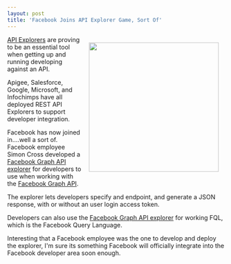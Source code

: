 ```yaml
---
layout: post
title: 'Facebook Joins API Explorer Game, Sort Of'
---
```

<a href="https://www.simoncross.com/fb/graph/"><img style="padding: 15px;" src="http://kinlane-productions.s3.amazonaws.com/facebook/facebook-api-explorer-1.png" alt="" width="300" align="right" /></a><a title="API Explorers" href="http://blog.apievangelist.com/2011/03/24/explorers-open-api-access-beyond-developers/">API Explorers</a> are proving to be an essential tool when getting up and running developing against an API.<p></p>
Apigee, Salesforce,  Google, Microsoft, and Infochimps have all deployed REST API Explorers to support developer integration.<p></p>
Facebook has now joined in....well a sort of.  Facebook employee Simon Cross developed a <a title="Facebook Graph API Explorer" href="https://www.simoncross.com/fb/graph/">Facebook Graph API explorer</a> for developers to use when working with the <a title="Facebook Graph API" href="http://developers.facebook.com/docs/reference/api/">Facebook Graph API</a>.<p></p>
The explorer lets developers specify and endpoint, and generate a JSON response, with or without an user login access token.<p></p>
Developers can also use the <a title="Facebook Graph API Explorer" href="http://blog.programmableweb.com/2011/05/16/the-semi-unofficial-facebook-graph-api-explorer/">Facebook Graph API explorer</a> for working FQL, which is the Facebook Query Language.<p></p>
Interesting that a Facebook employee was the one to develop and deploy the explorer, I'm sure its something Facebook will officially integrate into the Facebook developer area soon enough.